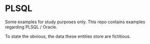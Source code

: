# PLSQL
Some examples for study purposes only. This repo contains examples regarding PLSQL / Oracle. 

To state the obvious, the data these entities store are fictitious. 
